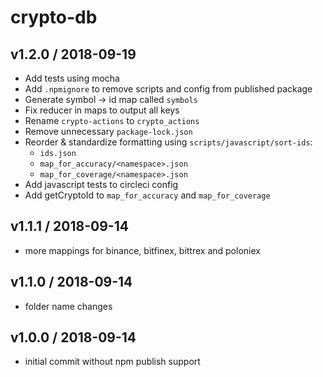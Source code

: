 # crypto-db

## v1.2.0 / 2018-09-19
- Add tests using mocha
- Add `.npmignore` to remove scripts and config from published package
- Generate symbol -> id map called `symbols`
- Fix reducer in maps to output all keys
- Rename `crypto-actions` to `crypto_actions`
- Remove unnecessary `package-lock.json`
- Reorder & standardize formatting using `scripts/javascript/sort-ids`:
  - `ids.json`
  - `map_for_accuracy/<namespace>.json`
  - `map_for_coverage/<namespace>.json`
- Add javascript tests to circleci config
- Add getCryptoId to `map_for_accuracy` and `map_for_coverage`

## v1.1.1 / 2018-09-14
- more mappings for binance, bitfinex, bittrex and poloniex

## v1.1.0 / 2018-09-14
- folder name changes

## v1.0.0 / 2018-09-14
- initial commit without npm publish support
